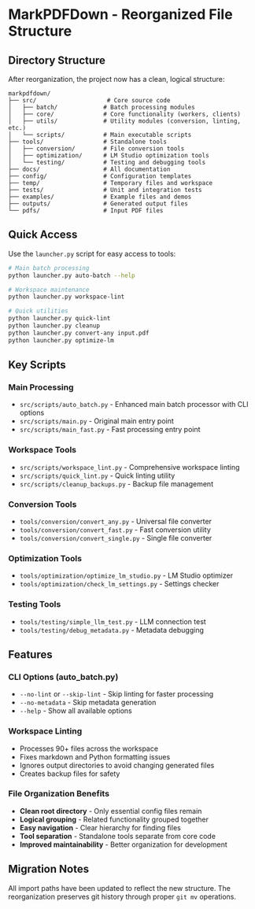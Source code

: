 # MarkPDFDown - Reorganized File Structure

## Directory Structure

After reorganization, the project now has a clean, logical structure:

```text
markpdfdown/
├── src/                    # Core source code
│   ├── batch/             # Batch processing modules
│   ├── core/              # Core functionality (workers, clients)
│   ├── utils/             # Utility modules (conversion, linting, etc.)
│   └── scripts/           # Main executable scripts
├── tools/                 # Standalone tools
│   ├── conversion/        # File conversion tools
│   ├── optimization/      # LM Studio optimization tools
│   └── testing/           # Testing and debugging tools
├── docs/                  # All documentation
├── config/                # Configuration templates
├── temp/                  # Temporary files and workspace
├── tests/                 # Unit and integration tests
├── examples/              # Example files and demos
├── outputs/               # Generated output files
└── pdfs/                  # Input PDF files
```

## Quick Access

Use the `launcher.py` script for easy access to tools:

```bash
# Main batch processing
python launcher.py auto-batch --help

# Workspace maintenance
python launcher.py workspace-lint

# Quick utilities
python launcher.py quick-lint
python launcher.py cleanup
python launcher.py convert-any input.pdf
python launcher.py optimize-lm
```

## Key Scripts

### Main Processing
- `src/scripts/auto_batch.py` - Enhanced main batch processor with CLI options
- `src/scripts/main.py` - Original main entry point
- `src/scripts/main_fast.py` - Fast processing entry point

### Workspace Tools
- `src/scripts/workspace_lint.py` - Comprehensive workspace linting
- `src/scripts/quick_lint.py` - Quick linting utility
- `src/scripts/cleanup_backups.py` - Backup file management

### Conversion Tools
- `tools/conversion/convert_any.py` - Universal file converter
- `tools/conversion/convert_fast.py` - Fast conversion utility
- `tools/conversion/convert_single.py` - Single file converter

### Optimization Tools
- `tools/optimization/optimize_lm_studio.py` - LM Studio optimizer
- `tools/optimization/check_lm_settings.py` - Settings checker

### Testing Tools
- `tools/testing/simple_llm_test.py` - LLM connection test
- `tools/testing/debug_metadata.py` - Metadata debugging

## Features

### CLI Options (auto_batch.py)
- `--no-lint` or `--skip-lint` - Skip linting for faster processing
- `--no-metadata` - Skip metadata generation
- `--help` - Show all available options

### Workspace Linting
- Processes 90+ files across the workspace
- Fixes markdown and Python formatting issues
- Ignores output directories to avoid changing generated files
- Creates backup files for safety

### File Organization Benefits
- **Clean root directory** - Only essential config files remain
- **Logical grouping** - Related functionality grouped together
- **Easy navigation** - Clear hierarchy for finding files
- **Tool separation** - Standalone tools separate from core code
- **Improved maintainability** - Better organization for development

## Migration Notes

All import paths have been updated to reflect the new structure. The reorganization preserves git history through proper `git mv` operations.
